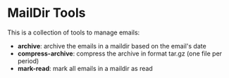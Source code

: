 # MailDir Tools

This is a collection of tools to manage emails:

* **archive**: archive the emails in a maildir based on the email's date
* **compress-archive**: compress the archive in format tar.gz (one file per period)
* **mark-read**: mark all emails in a maildir as read
